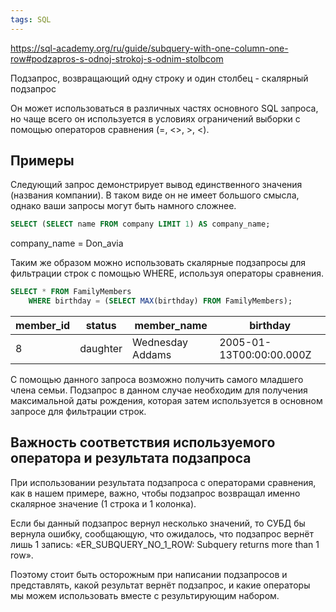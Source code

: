 ```yaml
---
tags: SQL
--- 
```


https://sql-academy.org/ru/guide/subquery-with-one-column-one-row#podzapros-s-odnoj-strokoj-s-odnim-stolbcom

Подзапрос, возвращающий одну строку и один столбец - скалярный подзапрос 

Он может использоваться в различных частях основного SQL запроса, но чаще всего он используется в условиях ограничений выборки с помощью операторов сравнения (=, <>, >, <).

## Примеры

Следующий  запрос демонстрирует вывод единственного значения (названия компании). В таком виде он не имеет большого смысла, однако ваши запросы могут быть намного сложнее.

```sql
SELECT (SELECT name FROM company LIMIT 1) AS company_name;
```

company_name = Don_avia

Таким же образом можно использовать скалярные подзапросы для фильтрации строк с помощью WHERE, используя операторы сравнения.

```sql
SELECT * FROM FamilyMembers
    WHERE birthday = (SELECT MAX(birthday) FROM FamilyMembers);
```

|member_id|status|member_name|birthday|
|---|---|---|---|
|8|daughter|Wednesday Addams|2005-01-13T00:00:00.000Z|

С помощью данного запроса возможно получить самого младшего члена семьи. Подзапрос в данном случае необходим для получения максимальной даты рождения, которая затем используется в основном запросе для фильтрации строк.

## Важность соответствия используемого оператора и результата подзапроса

При использовании результата подзапроса с операторами сравнения, как в нашем примере, важно, чтобы подзапрос возвращал именно скалярное значение (1 строка и 1 колонка).

Если бы данный подзапрос вернул несколько значений, то СУБД бы вернула ошибку, сообщающую, что ожидалось, что подзапрос вернёт лишь 1 запись: «ER_SUBQUERY_NO_1_ROW: Subquery returns more than 1 row».

Поэтому стоит быть осторожным при написании подзапросов и представлять, какой результат вернёт подзапрос, и какие операторы мы можем использовать вместе с результирующим набором.

